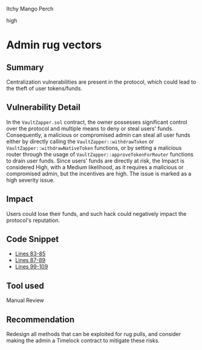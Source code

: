 Itchy Mango Perch

high

# Admin rug vectors

## Summary

Centralization vulnerabilities are present in the protocol, which could lead to the theft of user tokens/funds.

## Vulnerability Detail

In the `VaultZapper.sol` contract, the owner possesses significant control over the protocol and multiple means to deny or steal users' funds. Consequently, a malicious or compromised admin can steal all user funds either by directly calling the `VaultZapper::withdrawToken` or `VaultZapper::withdrawNativeToken` functions, or by setting a malicious router through the usage of `VaultZapper::approveTokenForRouter` functions to drain user funds. Since users' funds are directly at risk, the Impact is considered High, with a Medium likelihood, as it requires a malicious or compromised admin, but the incentives are high. The issue is marked as a high severity issue.

## Impact

Users could lose their funds, and such hack could negatively impact the protocol's reputation.

## Code Snippet

- [Lines 83-85](https://github.com/sherlock-audit/2024-03-amphor/blob/main/asynchronous-vault/src/VaultZapper.sol#L83-L85)
- [Lines 87-89](https://github.com/sherlock-audit/2024-03-amphor/blob/main/asynchronous-vault/src/VaultZapper.sol#L87-L89)
- [Lines 99-109](https://github.com/sherlock-audit/2024-03-amphor/blob/main/asynchronous-vault/src/VaultZapper.sol#L99-L109)

## Tool used

Manual Review

## Recommendation

Redesign all methods that can be exploited for rug pulls, and consider making the admin a Timelock contract to mitigate these risks.
